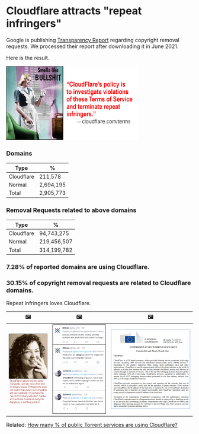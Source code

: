 # Cloudflare attracts "repeat infringers"

Google is publishing [Transparency Report](https://transparencyreport.google.com/copyright/overview) regarding copyright removal requests.
We processed their report after downloading it in June 2021.

Here is the result.

![](../image/smellslikebs.gif)


### Domains

| Type | % |
| --- | --- |
| Cloudflare | 211,578 |
| Normal | 2,694,195 |
| Total | 2,905,773 |


### Removal Requests related to above domains

| Type | % |
| --- | --- |
| Cloudflare | 94,743,275 |
| Normal | 219,456,507 |
| Total | 314,199,782 |


### 7.28% of reported domains are using Cloudflare.
### 30.15% of copyright removal requests are related to Cloudflare domains.

Repeat infringers loves Cloudflare.


| &#128444; | &#128444; | &#128444; |
| --- | --- | --- |
| ![](../image/jamie_tomasello.gif) | ![](../image/dmca9justin.gif) | ![](../image/cfeu2018.gif) |


Related: [How many % of public Torrent services are using Cloudflare?](cloudflared_torrents.md)
